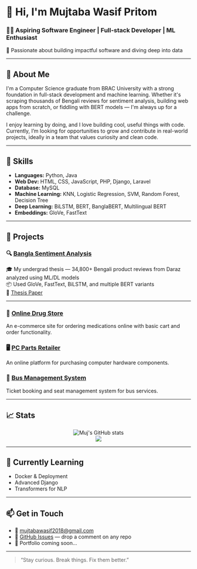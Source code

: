 # 👋 Hi, I'm Mujtaba Wasif Pritom

### 🧑‍💻 Aspiring Software Engineer | Full-stack Developer | ML Enthusiast  
🚀 Passionate about building impactful software and diving deep into data

---

## 📌 About Me

I'm a Computer Science graduate from BRAC University with a strong foundation in full-stack development and machine learning. Whether it's scraping thousands of Bengali reviews for sentiment analysis, building web apps from scratch, or fiddling with BERT models — I'm always up for a challenge.

I enjoy learning by doing, and I love building cool, useful things with code. Currently, I’m looking for opportunities to grow and contribute in real-world projects, ideally in a team that values curiosity and clean code.

---

## 💼 Skills

- **Languages:** Python, Java  
- **Web Dev:** HTML, CSS, JavaScript, PHP, Django, Laravel  
- **Database:** MySQL  
- **Machine Learning:** KNN, Logistic Regression, SVM, Random Forest, Decision Tree  
- **Deep Learning:** BiLSTM, BERT, BanglaBERT, Multilingual BERT  
- **Embeddings:** GloVe, FastText

---

## 📂 Projects

### 🔍 [Bangla Sentiment Analysis](https://github.com/MusashiKensei/Bangla-Sentiment-Analysis)  
🎓 My undergrad thesis — 34,800+ Bengali product reviews from Daraz analyzed using ML/DL models  
📦 Used GloVe, FastText, BiLSTM, and multiple BERT variants  
📄 [Thesis Paper](https://dspace.bracu.ac.bd/xmlui/handle/10361/25480)

---

### 💊 [Online Drug Store](https://github.com/mujwasif/Drug-store)  
An e-commerce site for ordering medications online with basic cart and order functionality.

### 🖥️ [PC Parts Retailer](https://github.com/MusashiKensei/Computer-Parts-Retailer)  
An online platform for purchasing computer hardware components.

### 🚌 [Bus Management System](https://github.com/MusashiKensei/Bus-Management-System)  
Ticket booking and seat management system for bus services.

---

## 📈 Stats

<p align="center">
  <img src="https://github-readme-stats.vercel.app/api?username=mujwasif&show_icons=true&theme=radical" alt="Muj's GitHub stats" />
  <br/>
  <img src="https://github-readme-streak-stats.herokuapp.com/?user=mujwasif&theme=radical" />
</p>

---

## 🧠 Currently Learning

- Docker & Deployment  
- Advanced Django  
- Transformers for NLP  

---

## 📫 Get in Touch

- 📧 mujtabawasif2018@gmail.com  
- 💬 [GitHub Issues](https://github.com/mujwasif) — drop a comment on any repo  
- 💼 Portfolio coming soon...

---

> “Stay curious. Break things. Fix them better.”
